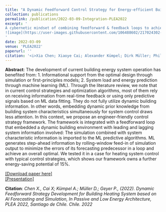 ```yaml
---
title: "A Dynamic Feedforward Control Strategy for Energy-efficient Building System Operation"
collection: publications
permalink: /publication/2022-03-09-Integration-PLEA2022
excerpt: '
A cybernetic mindset of combining feedforward & feedback loops to achieve a dynamic, high-efficiency building system control strategy in a gray-box manner.
![image](https://user-images.githubusercontent.com/106488602/217024302-4f11510c-ed2a-4a1f-a2fb-06ec7e0625af.png)
'
date: 2022-03-09
venue: 'PLEA2022'
paperurl: ''
citation: '<i>Xia Chen; Xiaoye Cai; Alexander Kümpel; Dirk Müller; Philipp Geyer. (2022). Dynamic Feedforward Strategy Development for Building Heating System based on AI Forecasting and Simulation, accepted by Passive and Low Energy Architecture, PLEA 2022.</i>'
---
```


**Abstract**: The development of current building energy system operation has benefited from: 1. Informational support from the optimal design through simulation or first-principles models; 2. System load and energy prediction through machine learning (ML). Through the literature review, we note that in current control strategies and optimization algorithms, most of them rely on receiving information from real-time feedback or using only predictive signals based on ML data fitting. They do not fully utilize dynamic building information. In other words, embedding dynamic prior knowledge from building system characteristics simultaneously for system control draws less attention. In this context, we propose an engineer-friendly control strategy framework. The framework is integrated with a feedforward loop that embedded a dynamic building environment with leading and lagging system information involved: The simulation combined with system characteristic information is imported to the ML predictive algorithms. ML generates step-ahead information by rolling-window feed-in of simulation output to minimize the errors of its forecasting predecessor in a loop and achieve an overall optimal. We tested it in a case for heating system control with typical control strategies, which shows our framework owns a further energy-saving potential of 15%.

[[Download paper here]](https://www.researchgate.net/publication/364799973_A_Dynamic_Feedforward_Control_Strategy_for_Energy-efficient_Building_System_Operation)<br>
[[Presentation]](https://github.com/chenxiachan/chenxiachan.github.io/blob/master/files/PLEA-Xia_1166_PG.pdf)<br>

**Citation**:<i> Chen X., Cai X; Kümpel A.; Müller D.; Geyer P., (2022). Dynamic Feedforward Strategy Development for Building Heating System based on AI Forecasting and Simulation, In Passive and Low Energy Architecture, PLEA 2022, Santiago de Chile. Chile. 2022 </i>
